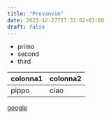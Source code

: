 ```yaml
---
title: "Provanvim"
date: 2023-12-27T17:33:02+01:00
draft: false
---
```

- primo
- second
- third

| colonna1   | colonna2    |
|--------------- | --------------- |
| pippo   | ciao   |

[google](www.google.com)  

